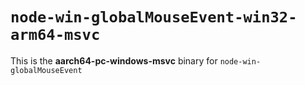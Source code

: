 # `node-win-globalMouseEvent-win32-arm64-msvc`

This is the **aarch64-pc-windows-msvc** binary for `node-win-globalMouseEvent`
